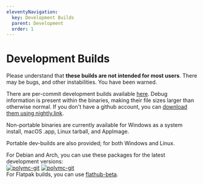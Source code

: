 ```yaml
---
eleventyNavigation:
  key: Development Builds
  parent: Development
  order: 1
---
```

# Development Builds

Please understand that **these builds are not intended for most users**. There may be bugs, and other instabilities. You have been warned.

There are per-commit development builds available [here](https://github.com/PolyMC/PolyMC/actions). Debug information is present within the binaries, making their file sizes larger than otherwise normal.
If you don't have a github account, you can [download them using nightly.link](https://nightly.link/PolyMC/PolyMC/workflows/trigger_builds/develop).

Non-portable binaries are currently available for Windows as a system install, macOS .app, Linux tarball, and AppImage.

Portable dev-builds are also provided; for both Windows and Linux.

For Debian and Arch, you can use these packages for the latest development versions:  
[![polymc-git](https://img.shields.io/badge/aur-polymc--git-blue)](https://aur.archlinux.org/packages/polymc-git/)
[![polymc-git](https://img.shields.io/badge/mpr-polymc--git-orange)](https://mpr.makedeb.org/packages/polymc-git)  
For Flatpak builds, you can use [flathub-beta](https://discourse.flathub.org/t/how-to-use-flathub-beta/2111).
